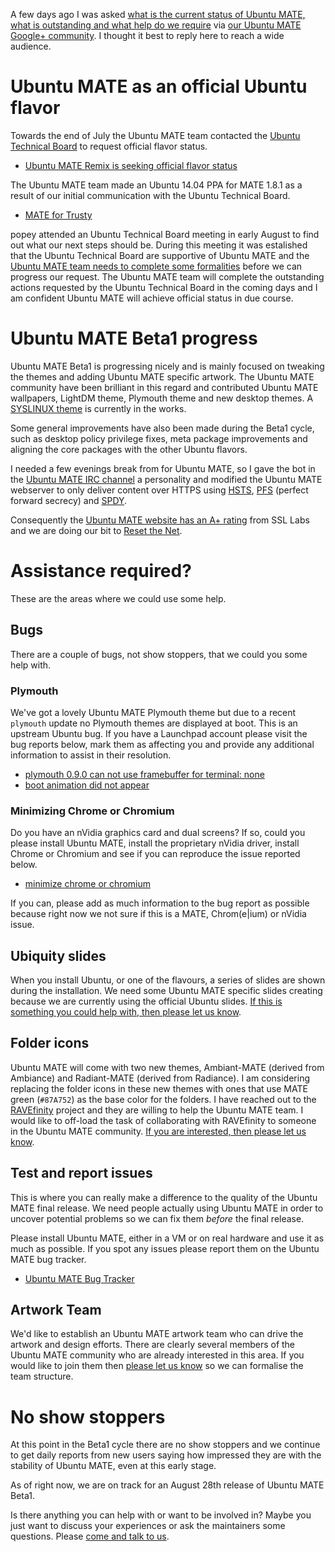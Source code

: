 <!--
.. title: Progressing towards Ubuntu MATE Beta1
.. slug: progressing-towards-ubuntu-mate-beta1
.. date: 2014-08-17 11:11:11 UTC
.. tags: Ubuntu,MATE,status
.. link:
.. description:
.. type: text
.. author: Martin Wimpress
-->

A few days ago I was asked [what is the current status of Ubuntu MATE, 
what is outstanding and what help do we require](https://plus.google.com/101312215214323407176/posts/4WefGfx765p)
via [our Ubuntu MATE Google+ community](https://plus.google.com/communities/108331279007926658904).
I thought it best to reply here to reach a wide audience.

# Ubuntu MATE as an official Ubuntu flavor

Towards the end of July the Ubuntu MATE team contacted the
[Ubuntu Technical Board](https://wiki.ubuntu.com/TechnicalBoard)
to request official flavor status.

  * [Ubuntu MATE Remix is seeking official flavor status](https://lists.ubuntu.com/archives/technical-board/2014-July/001979.html)

The Ubuntu MATE team made an Ubuntu 14.04 PPA for MATE 1.8.1 as a
result of our initial communication with the Ubuntu Technical Board.

  * [MATE for Trusty](https://launchpad.net/~ubuntu-mate-dev/+archive/ubuntu/trusty-mate)

popey attended an Ubuntu Technical Board meeting in early August to find
out what our next steps should be. During this meeting it was estalished
that the Ubuntu Technical Board are supportive of Ubuntu MATE and the
[Ubuntu MATE team needs to complete some formalities](https://lists.ubuntu.com/archives/technical-board/2014-August/001989.html)
before we can progress our request. The Ubuntu MATE team will complete
the outstanding actions requested by the Ubuntu Technical Board in the
coming days and I am confident Ubuntu MATE will achieve official status
in due course.

# Ubuntu MATE Beta1 progress

Ubuntu MATE Beta1 is progressing nicely and is mainly focused on tweaking
the themes and adding Ubuntu MATE specific artwork. The Ubuntu MATE
community have been brilliant in this regard and contributed Ubuntu
MATE wallpapers, LightDM theme, Plymouth theme and new desktop themes.
A [SYSLINUX theme](http://imgur.com/jTEEdGV) is currently in the works.

Some general improvements have also been made during the Beta1 cycle,
such as desktop policy privilege fixes, meta package improvements and 
aligning the core packages with the other Ubuntu flavors.

I needed a few evenings break from for Ubuntu MATE, so I gave the bot
in the [Ubuntu MATE IRC channel](/irc/) a personality and modified the
Ubuntu MATE webserver to only deliver content over HTTPS using
[HSTS](https://en.wikipedia.org/wiki/HTTP_Strict_Transport_Security), 
[PFS](https://www.eff.org/deeplinks/2013/08/pushing-perfect-forward-secrecy-important-web-privacy-protection)
(perfect forward secrecy) and [SPDY](http://en.wikipedia.org/wiki/SPDY).

Consequently the [Ubuntu MATE website has an A+ rating](https://www.ssllabs.com/ssltest/analyze.html?d=ubuntu-mate.org)
from SSL Labs and we are doing our bit to [Reset the Net](https://www.resetthenet.org/).

# Assistance required?

These are the areas where we could use some help.

## Bugs

There are a couple of bugs, not show stoppers, that we could you some
help with.

### Plymouth

We've got a lovely Ubuntu MATE Plymouth theme but due to a recent
`plymouth` update no Plymouth themes are displayed at boot. This is an
upstream Ubuntu bug. If you have a Launchpad account please visit the
bug reports below, mark them as affecting you and provide any additional
information to assist in their resolution.

  * [plymouth 0.9.0 can not use framebuffer for terminal: none](https://bugs.launchpad.net/ubuntu/+source/plymouth/+bug/1356513)
  * [boot animation did not appear](https://bugs.launchpad.net/ubuntu/+source/plymouth/+bug/1343841)

### Minimizing Chrome or Chromium

Do you have an nVidia graphics card and dual screens? If so, could you
please install Ubuntu MATE, install the proprietary nVidia driver,
install Chrome or Chromium and see if you can reproduce the issue reported
below.

  * [minimize chrome or chromium](https://bugs.launchpad.net/ubuntu-mate/+bug/1354826)

If you can, please add as much information to the bug report as possible
because right now we not sure if this is a MATE, Chrom(e|ium) or
nVidia issue.

## Ubiquity slides

When you install Ubuntu, or one of the flavours, a series of slides
are shown during the installation. We need some Ubuntu MATE specific
slides creating because we are currently using the official Ubuntu
slides. [If this is something you could help with, then please let us know](/community/).

## Folder icons

Ubuntu MATE will come with two new themes, Ambiant-MATE (derived from Ambiance)
and Radiant-MATE (derived from Radiance). I am considering replacing the
folder icons in these new themes with ones that use MATE green (`#87A752`)
as the base color for the folders. I have reached out to the
[RAVEfinity](http://www.ravefinity.com/) project and they are willing to
help the Ubuntu MATE team. I would like to off-load the task of
collaborating with RAVEfinity to someone in the Ubuntu MATE community.
[If you are interested, then please let us know](/community/).

## Test and report issues

This is where you can really make a difference to the quality of the
Ubuntu MATE final release. We need people actually using Ubuntu MATE in
order to uncover potential problems so we can fix them *before* the
final release.

Please install Ubuntu MATE, either in a VM or on real hardware and use
it as much as possible. If you spot any issues please report them on the
Ubuntu MATE bug tracker. 

  * [Ubuntu MATE Bug Tracker](https://bugs.launchpad.net/ubuntu-mate)

## Artwork Team

We'd like to establish an Ubuntu MATE artwork team who can drive the 
artwork and design efforts. There are clearly several members of the
Ubuntu MATE community who are already interested in this area. If you
would like to join them then [please let us know](/communty/) so we can
formalise the team structure.

# No show stoppers

At this point in the Beta1 cycle there are no show stoppers and we
continue to get daily reports from new users saying how impressed they
are with the stability of Ubuntu MATE, even at this early stage.

As of right now, we are on track for an August 28th release of Ubuntu
MATE Beta1.

Is there anything you can help with or want to be involved in? Maybe you
just want to discuss your experiences or ask the maintainers some questions.
Please [come and talk to us](/community/).

